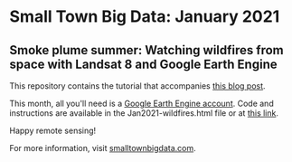 # Small Town Big Data: January 2021
## Smoke plume summer: Watching wildfires from space with Landsat 8 and Google Earth Engine

This repository contains the tutorial that accompanies [this blog post](http://www.smalltownbigdata.com/blog/jan2021-wildfires.html). 

This month, all you'll need is a [Google Earth Engine account](https://signup.earthengine.google.com/). Code and instructions are available in the Jan2021-wildfires.html file or at [this link](https://smalltownbigdata.github.io/smalltownbigdata/jan2021-wildfires/jan2021-wildfires.html). 

Happy remote sensing! 

For more information, visit [smalltownbigdata.com](http://www.smalltownbigdata.com).
